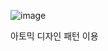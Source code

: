 ![image](https://github.com/user-attachments/assets/ed9246b2-85cc-42b7-92f0-97c1da08abbd)

아토믹 디자인 패턴 이용
